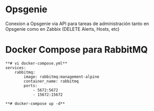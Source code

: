 # Opsgenie
Conexion a Opsgenie via API para tareas de administración tanto en Opsgenie como en Zabbix (DELETE Alerts, Hosts, etc)

# Docker Compose para RabbitMQ
```
**# vi docker-compose.yml**
services:
    rabbitmq:
        image: rabbitmq:management-alpine
        container_name: rabbitmq
        ports:
            - 5672:5672
            - 15672:15672

**# docker-compose up -d**
```
